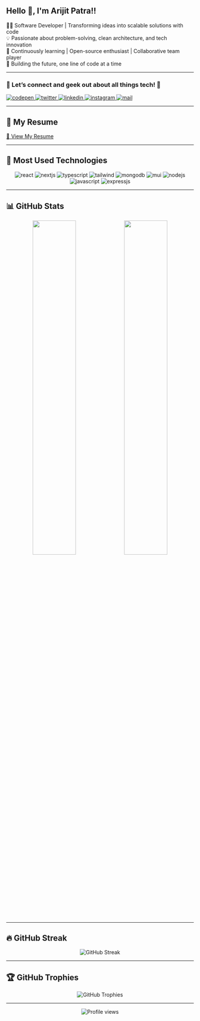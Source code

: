 ## Hello 👋, I'm Arijit Patra!!

👨‍💻 Software Developer | Transforming ideas into scalable solutions with code <br/>
💡 Passionate about problem-solving, clean architecture, and tech innovation  <br/>
🌱 Continuously learning | Open-source enthusiast | Collaborative team player  <br/>
🚀 Building the future, one line of code at a time

---

### 🔗 Let’s connect and geek out about all things tech! 📩

<a href="https://codepen.com/arijitpatracp" target="_blank">
<img src="https://img.shields.io/badge/ArijitPatra-%23131417.svg?&style=for-the-badge&logo=codepen&logoColor=white" alt="codepen" />
</a>  
<a href="https://twitter.com/ar1stin" target="_blank">
<img src="https://img.shields.io/badge/ar1stin-%2300acee.svg?&style=for-the-badge&logo=twitter&logoColor=white" alt="twitter" />
</a>
<a href="https://linkedin.com/in/arijitpatra2906" target="_blank">
<img src="https://img.shields.io/badge/ArijitPatra-%231E77B5.svg?&style=for-the-badge&logo=linkedin&logoColor=white" alt="linkedin" />
</a>
<a href="https://instagram.com/arijit_patra29" target="_blank">
<img src="https://img.shields.io/badge/arijitpatra2906-%23000000.svg?&style=for-the-badge&logo=instagram&logoColor=pink" alt="instagram" />
</a>
<a href="mailto:patraarijit440@gmail.com" target="_blank">
<img src="https://img.shields.io/badge/ArijitPatra-orange.svg?&style=for-the-badge&logo=gmail&logoColor=white" alt="mail" />
</a>

---

## 📄 My Resume

<a href="https://github.com/ArijitPatra2906/ArijitPatra2906/blob/main/Resume.pdf" target="_blank">📝 View My Resume</a>

---

## 🚀 Most Used Technologies

<div align="center">
  <img src="https://img.shields.io/badge/react-%2320232a.svg?style=for-the-badge&logo=react&logoColor=%2361DAFB" alt="react" />
  <img src="https://img.shields.io/badge/nextjs-%2324292e.svg?&style=for-the-badge&logo=next.js&logoColor=white" alt="nextjs" />
  <img src="https://img.shields.io/badge/typescript-%23007ACC.svg?style=for-the-badge&logo=typescript&logoColor=white" alt="typescript" />
  <img src="https://img.shields.io/badge/tailwind-%2338B2AC.svg?&style=for-the-badge&logo=tailwindcss&logoColor=white" alt="tailwind" />
  <img src="https://img.shields.io/badge/mongodb-green.svg?&style=for-the-badge&logo=mongodb&logoColor=white" alt="mongodb" />
  <img src="https://img.shields.io/badge/mui-%231E77B5.svg?&style=for-the-badge&logo=mui&logoColor=skyblue" alt="mui" />
  <img src="https://img.shields.io/badge/node.js-6DA55F?style=for-the-badge&logo=node.js&logoColor=white" alt="nodejs" />
  <img src="https://img.shields.io/badge/javascript-%2324292e.svg?&style=for-the-badge&logo=javascript&logoColor=yellow" alt="javascript" />
  <img src="https://img.shields.io/badge/expressjs-%2324292e.svg?&style=for-the-badge&logo=express&logoColor=white" alt="expressjs" />
</div>

---

## 📊 GitHub Stats

<div align="center">
  <img src="https://github-readme-stats.vercel.app/api?username=ArijitPatra2906&show_icons=true&theme=radical&hide_border=true" width="48%" />
  <img src="https://github-readme-stats.vercel.app/api/top-langs?username=ArijitPatra2906&layout=compact&theme=radical&hide_border=true" width="48%" />
</div>

---

## 🔥 GitHub Streak

<div align="center">
  <img src="https://streak-stats.demolab.com?user=ArijitPatra2906&theme=github-dark&hide_border=true" alt="GitHub Streak" />
</div>

---

## 🏆 GitHub Trophies

<div align="center">
  <img src="https://github-profile-trophy.vercel.app/?username=ArijitPatra2906&theme=github_dark&no-frame=true&margin-w=5" alt="GitHub Trophies" />
</div>

---

<p align="center">
  <img src="https://komarev.com/ghpvc/?username=ArijitPatra2906&&style=flat-square" alt="Profile views" />
</p>
